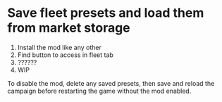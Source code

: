 # Save fleet presets and load them from market storage

1. Install the mod like any other
2. Find button to access in fleet tab
3. ??????
4. WIP

To disable the mod, delete any saved presets, then save and reload the campaign before restarting the game without the mod enabled.